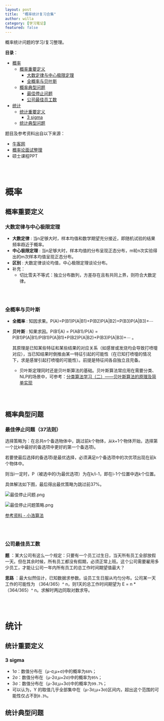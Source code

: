 ```yaml
---
layout: post
title:  "概率统计复习合集"
author: willa
category: [学习笔记]
featured: false
---
```


概率统计问题的学习/复习整理。

__目录__：
- [概率](#概率)
  * [概率重要定义](#概率重要定义)
    + [大数定律与中心极限定理](#大数定律与中心极限定理)
    + [全概率与贝叶斯](#全概率与贝叶斯)
  * [概率典型问题](#概率典型问题)
    + [最佳停止问题](#最佳停止问题37法则)
    + [公司最佳员工数](#公司最佳员工数)
- [统计](#统计)
  * [统计重要定义](#统计重要定义)
    + [3 sigma](#3-sigma)
  * [统计典型问题](#统计典型问题)


题目及参考资料出自以下来源：
- [牛客网](https://www.nowcoder.com/tutorial/95/b53cf42a963e4f25aacae2251e8efaf8)
- [概率论面试整理](https://blog.csdn.net/qq_39504764/article/details/93735847)
- 硕士课程PPT

<br/>
<br/>

# 概率
## 概率重要定义
### 大数定律与中心极限定理

- __大数定律__ : 当n足够大时，样本均值和数学期望充分接近，即随机试验的结果频率趋近于概率。
- __中心极限定理__ : 当n足够大时，样本均值的分布呈现正态分布，m轮n次实验得出的m次样本均值呈现正态分布。
- __区别__ : 大数定律谈论均值，中心极限定理谈论分布。
- 补充：
  * 切比雪夫不等式：独立分布数列，方差存在且有共同上界，则符合大数定律。

<br/>
<br/>

### 全概率与贝叶斯

- __全概率__ : 知因求果。P(A)=P(B1)P(A&#124;B1)+P(B2)P(A&#124;B2)+P(B3)P(A&#124;B3)+⋯ 
- __贝叶斯__ : 知果求因。P(B1&#124;A) = P(AB1)/P(A) = P(B1)P(A&#124;B1)/P(B1)P(A&#124;B1)+P(B2)P(A&#124;B2)+P(B3)P(A&#124;B3)+⋯ 。

  其原理是已知某些特征和某些结果的对应关系（如感冒或发烧均会导致打喷嚏对应），当已知结果时倒推由某一特征引起的可能性（在已知打喷嚏的情况下，求是感冒引起打喷嚏的可能性）。前提是特征间各自独立且完备。
  
  * 贝叶斯定理同时还是贝叶斯算法的基础。贝叶斯算法常应用在需要分类、NLP的场景中，可参考：[分类算法学习（二）——贝叶斯算法的原理及简单实现](https://blog.csdn.net/weixin_41988628/article/details/80383959?utm_medium=distribute.pc_relevant.none-task-blog-BlogCommendFromMachineLearnPai2-1.edu_weight&depth_1-utm_source=distribute.pc_relevant.none-task-blog-BlogCommendFromMachineLearnPai2-1.edu_weight)
  
<br/>
<br/>

## 概率典型问题
### 最佳停止问题（37法则）


选择策略为：在总共n个备选物体中，跳过前k个物体，从k+1个物体开始，选择第一个比k中最好的备选项中更好的第一个备选项i。

若要使最后选择的备选项i是最优选择，必须满足n个备选项中的次优项出现在前k个物体中。

则当i一定时，P（被选中的i为最优选项）为在k/i-1，即在i-1个位置中选k个位置。

具体解法如下图，最后得出最优策略为跳过前37%。


![最佳停止问题.png](https://i.loli.net/2020/09/22/XHd3peYbvqsZVJE.png)

![最佳停止问题策略.png](https://i.loli.net/2020/09/22/M2dpmaDgjvXiOx1.png)

[参考资料 - 小浩算法](https://blog.csdn.net/weixin_40446252/article/details/106798964?utm_medium=distribute.pc_relevant.none-task-blog-title-3&spm=1001.2101.3001.4242)

<br/>
<br/>

### 公司最佳员工数

__题__ ：某大公司有这么一个规定：只要有一个员工过生日，当天所有员工全部放假一天。但在其余时候，所有员工都没有假期，必须正常上班。这个公司需要雇用多少员工，才能让公司一年内所有员工的总工作时间期望值最大？

__思路__ ：最大似然估计，已知数据求参数。设员工生日服从均匀分布。公司某一天工作的可能性为 （364/365）^ n，则1天的总工作时间期望为 E = n * （364/365）^ n。求解时两边同取对数求导。

<br/>
<br/>

# 统计

## 统计重要定义

### 3 sigma
- 1σ：数值分布在（μ-σ,μ+σ)中的概率为`68%`；
- 2σ：数值分布在（μ-2σ,μ+2σ)中的概率为`95%`；
- 3σ：数值分布在（μ-3σ,μ+3σ)中的概率为`99.7%`；
- 可以认为，Y 的取值几乎全部集中在（μ-3σ,μ+3σ)区间内，超出这个范围的可能性仅占不到`0.3%`。

## 统计典型问题
